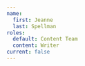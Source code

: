 ```yaml
---
name:
  first: Jeanne
  last: Spellman
roles:
  default: Content Team
  content: Writer
current: false
---
```

